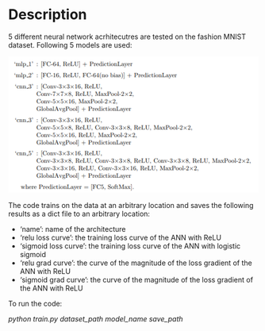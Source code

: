 # Description
5 different neural network acrhitecutres are tested on the fashion MNIST dataset. Following 5 models are used:

![](archs.PNG)

The code trains on the data at an arbitrary location and saves the following results as a dict file to an arbitrary location:
* ‘name’: name of the architecture
* ‘relu loss curve’: the training loss curve of the ANN with ReLU
* ‘sigmoid loss curve’: the training loss curve of the ANN with logistic sigmoid
* ‘relu grad curve’: the curve of the magnitude of the loss gradient of the ANN with ReLU
* ‘sigmoid grad curve’: the curve of the magnitude of the loss gradient of the ANN with ReLU

To run the code: 

*python train.py dataset_path model_name save_path*

